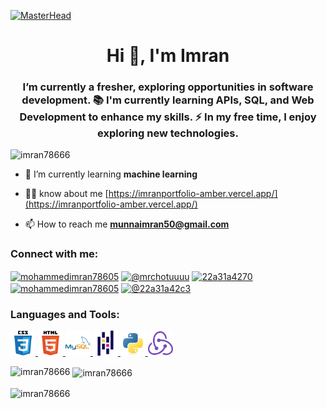 [![MasterHead](https://1.bp.blogspot.com/-DbOLc4Zu0J0/YAVaQZy4QlI/AAAAAAAAA3I/Rdiw_H-IvEYyC5S_8NcVkq18wKptPK6XQCLcBGAsYHQ/s1600/1_L_QoAG863l8QvqxpNyBiqw.gif)](https://imranportfolio-amber.vercel.app/)
<h1 align="center">Hi 👋, I'm Imran</h1>
<h3 align="center">I’m currently a fresher, exploring opportunities in software development. 📚 I'm currently learning APIs, SQL, and Web Development to enhance my skills. ⚡ In my free time, I enjoy exploring new technologies.</h3>

<p align="left"> <img src="https://komarev.com/ghpvc/?username=imran78666&label=Profile%20views&color=0e75b6&style=flat" alt="imran78666" /> </p>

- 🌱 I’m currently learning **machine learning**

- 👨‍💻 know about me [https://imranportfolio-amber.vercel.app/](https://imranportfolio-amber.vercel.app/)

- 📫 How to reach me **munnaimran50@gmail.com**

<h3 align="left">Connect with me:</h3>
<p align="left">
<a href="https://linkedin.com/in/mohammedimran78605" target="blank"><img align="center" src="https://raw.githubusercontent.com/rahuldkjain/github-profile-readme-generator/master/src/images/icons/Social/linked-in-alt.svg" alt="mohammedimran78605" height="30" width="40" /></a>
<a href="https://www.youtube.com/c/@mrchotuuuu" target="blank"><img align="center" src="https://raw.githubusercontent.com/rahuldkjain/github-profile-readme-generator/master/src/images/icons/Social/youtube.svg" alt="@mrchotuuuu" height="30" width="40" /></a>
<a href="https://www.hackerrank.com/22a31a4270" target="blank"><img align="center" src="https://raw.githubusercontent.com/rahuldkjain/github-profile-readme-generator/master/src/images/icons/Social/hackerrank.svg" alt="22a31a4270" height="30" width="40" /></a>
<a href="https://www.leetcode.com/mohammedimran78605" target="blank"><img align="center" src="https://raw.githubusercontent.com/rahuldkjain/github-profile-readme-generator/master/src/images/icons/Social/leet-code.svg" alt="mohammedimran78605" height="30" width="40" /></a>
<a href="https://www.hackerearth.com/@22a31a42c3" target="blank"><img align="center" src="https://raw.githubusercontent.com/rahuldkjain/github-profile-readme-generator/master/src/images/icons/Social/hackerearth.svg" alt="@22a31a42c3" height="30" width="40" /></a>
</p>

<h3 align="left">Languages and Tools:</h3>
<p align="left"> <a href="https://www.w3schools.com/css/" target="_blank" rel="noreferrer"> <img src="https://raw.githubusercontent.com/devicons/devicon/master/icons/css3/css3-original-wordmark.svg" alt="css3" width="40" height="40"/> </a> <a href="https://www.w3.org/html/" target="_blank" rel="noreferrer"> <img src="https://raw.githubusercontent.com/devicons/devicon/master/icons/html5/html5-original-wordmark.svg" alt="html5" width="40" height="40"/> </a> <a href="https://www.mysql.com/" target="_blank" rel="noreferrer"> <img src="https://raw.githubusercontent.com/devicons/devicon/master/icons/mysql/mysql-original-wordmark.svg" alt="mysql" width="40" height="40"/> </a> <a href="https://pandas.pydata.org/" target="_blank" rel="noreferrer"> <img src="https://raw.githubusercontent.com/devicons/devicon/2ae2a900d2f041da66e950e4d48052658d850630/icons/pandas/pandas-original.svg" alt="pandas" width="40" height="40"/> </a> <a href="https://www.python.org" target="_blank" rel="noreferrer"> <img src="https://raw.githubusercontent.com/devicons/devicon/master/icons/python/python-original.svg" alt="python" width="40" height="40"/> </a> <a href="https://redux.js.org" target="_blank" rel="noreferrer"> <img src="https://raw.githubusercontent.com/devicons/devicon/master/icons/redux/redux-original.svg" alt="redux" width="40" height="40"/> </a> </p>

<p><img align="left" src="https://github-readme-stats.vercel.app/api/top-langs?username=imran78666&show_icons=true&locale=en&layout=compact" alt="imran78666" /></p>

<p>&nbsp;<img align="center" src="https://github-readme-stats.vercel.app/api?username=imran78666&show_icons=true&locale=en" alt="imran78666" /></p>

<p><img align="center" src="https://github-readme-streak-stats.herokuapp.com/?user=imran78666&" alt="imran78666" /></p>
